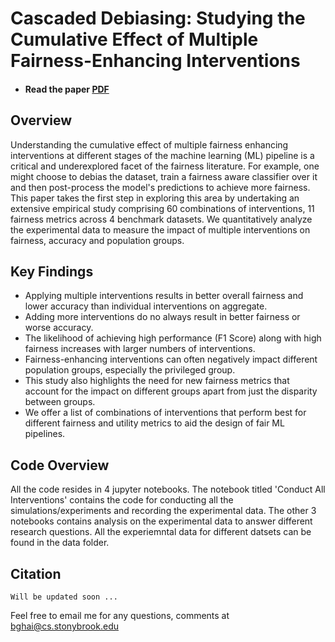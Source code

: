 # Cascaded Debiasing: Studying the Cumulative Effect of Multiple Fairness-Enhancing Interventions

- #### Read the paper [PDF](https://arxiv.org/abs/2103.03598)

## Overview

Understanding the cumulative effect of multiple fairness enhancing interventions at different stages of the machine learning (ML) pipeline is a critical and underexplored facet of the fairness literature. For example, one might choose to debias the dataset, train a fairness aware classifier over it and then post-process the model's predictions to achieve more fairness. This paper takes the first step in exploring this area by undertaking an extensive empirical study comprising 60 combinations of interventions, 11 fairness metrics across 4 benchmark datasets. We quantitatively analyze the experimental data to measure the impact of multiple interventions on fairness, accuracy and population groups.

## Key Findings

- Applying multiple interventions results in better overall fairness and lower accuracy than individual interventions on aggregate.
- Adding more interventions do no always result in better fairness or worse accuracy.
- The likelihood of achieving high performance (F1 Score) along with high fairness increases with larger numbers of interventions.
- Fairness-enhancing interventions can often negatively impact different population groups, especially the privileged group.
- This study also highlights the need for new fairness metrics that account for the impact on different groups apart from just the disparity between groups.
- We offer a list of combinations of interventions that perform best for different fairness and utility metrics to aid the design of fair ML pipelines.

## Code Overview

All the code resides in 4 jupyter notebooks. The notebook titled 'Conduct All Interventions' contains the code for conducting all the simulations/experiments and recording the experimental data. The other 3 notebooks contains analysis on the experimental data to answer different research questions. All the experiemntal data for different datsets can be found in the data folder.

## Citation

```
Will be updated soon ...
```

Feel free to email me for any questions, comments at bghai@cs.stonybrook.edu
